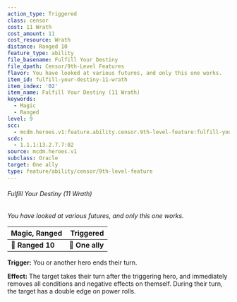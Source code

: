 ```yaml
---
action_type: Triggered
class: censor
cost: 11 Wrath
cost_amount: 11
cost_resource: Wrath
distance: Ranged 10
feature_type: ability
file_basename: Fulfill Your Destiny
file_dpath: Censor/9th-Level Features
flavor: You have looked at various futures, and only this one works.
item_id: fulfill-your-destiny-11-wrath
item_index: '02'
item_name: Fulfill Your Destiny (11 Wrath)
keywords:
  - Magic
  - Ranged
level: 9
scc:
  - mcdm.heroes.v1:feature.ability.censor.9th-level-feature:fulfill-your-destiny-11-wrath
scdc:
  - 1.1.1:13.2.7.7:02
source: mcdm.heroes.v1
subclass: Oracle
target: One ally
type: feature/ability/censor/9th-level-feature
---
```


###### Fulfill Your Destiny (11 Wrath)

*You have looked at various futures, and only this one works.*

| **Magic, Ranged** |   **Triggered** |
| ----------------- | --------------: |
| **📏 Ranged 10**  | **🎯 One ally** |

**Trigger:** You or another hero ends their turn.

**Effect:** The target takes their turn after the triggering hero, and immediately removes all conditions and negative effects on themself. During their turn, the target has a double edge on power rolls.
